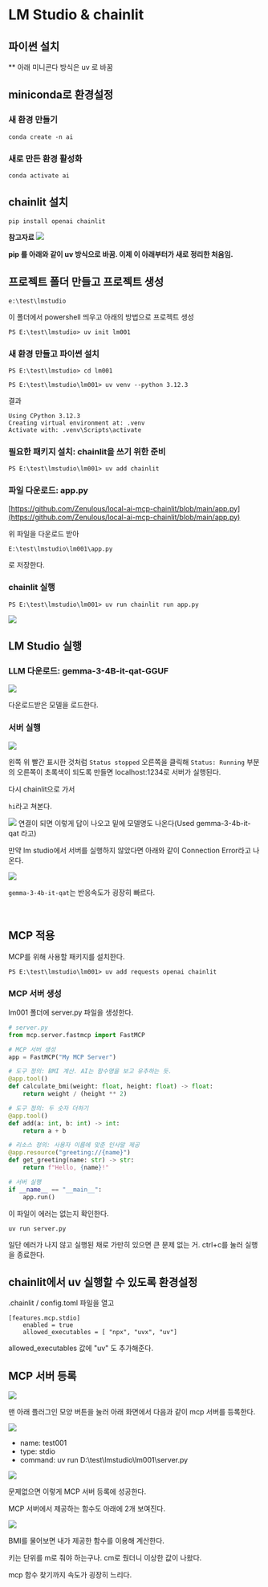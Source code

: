 # LM Studio & chainlit

## 파이썬 설치

** 아래 미니콘다 방식은 uv 로 바꿈
## miniconda로 환경설정

### 새 환경 만들기
```
conda create -n ai
```

### 새로 만든 환경 활성화
```PS
conda activate ai
```


## chainlit 설치
```PS
pip install openai chainlit
```


**참고자료**
[![](https://img.youtube.com/vi/dBSYt-vuEmA/0.jpg)](https://www.youtube.com/watch?v=dBSYt-vuEmA)


**pip 를 아래와 같이 uv 방식으로 바꿈. 이제 이 아래부터가 새로 정리한 처음임.**

## 프로젝트 폴더 만들고 프로젝트 생성
```PS
e:\test\lmstudio
```

이 폴더에서 powershell 띄우고 아래의 방법으로 프로젝트 생성

```PS
PS E:\test\lmstudio> uv init lm001
```


### 새 환경 만들고 파이썬 설치
```PS
PS E:\test\lmstudio> cd lm001

PS E:\test\lmstudio\lm001> uv venv --python 3.12.3
```

결과
```PS
Using CPython 3.12.3
Creating virtual environment at: .venv
Activate with: .venv\Scripts\activate
```


### 필요한 패키지 설치: chainlit을 쓰기 위한 준비
```PS
PS E:\test\lmstudio\lm001> uv add chainlit
```

### 파일 다운로드: app.py
[https://github.com/Zenulous/local-ai-mcp-chainlit/blob/main/app.py](https://github.com/Zenulous/local-ai-mcp-chainlit/blob/main/app.py)

위 파일을 다운로드 받아

`E:\test\lmstudio\lm001\app.py` 

로 저장한다.


### chainlit 실행
```PS
PS E:\test\lmstudio\lm001> uv run chainlit run app.py
```

![](img/20250429020157.png)


## LM Studio 실행

### LLM 다운로드: gemma-3-4B-it-qat-GGUF
![](img/20250429020617.png)

다운로드받은 모델을 로드한다.


### 서버 실행

![](img/20250429020953.png)

왼쪽 위 빨간 표시한 것처럼 `Status stopped` 오른쪽을 클릭해 `Status: Running` 부분의 오른쪽이 초록색이 되도록 만들면 localhost:1234로 서버가 실행된다.

다시 chainlit으로 가서 

`hi`라고 쳐본다.

![](img/20250429021115.png) 연결이 되면 이렇게 답이 나오고 밑에 모델명도 나온다(Used gemma-3-4b-it-qat 라고) 

만약 lm studio에서 서버를 실행하지 않았다면 아래와 같이 Connection Error라고 나온다.

![](img/20250429021305.png)

`gemma-3-4b-it-qat`는 반응속도가 굉장히 빠르다.

<br />

## MCP 적용
MCP를 위해 사용할 패키지를 설치한다.
```PS
PS E:\test\lmstudio\lm001> uv add requests openai chainlit
```

### MCP 서버 생성
lm001 폴더에 server.py 파일을 생성한다.

```python
# server.py
from mcp.server.fastmcp import FastMCP

# MCP 서버 생성
app = FastMCP("My MCP Server")

# 도구 정의: BMI 계산. AI는 함수명을 보고 유추하는 듯.
@app.tool()
def calculate_bmi(weight: float, height: float) -> float:
    return weight / (height ** 2)

# 도구 정의: 두 숫자 더하기
@app.tool()
def add(a: int, b: int) -> int:
    return a + b

# 리소스 정의: 사용자 이름에 맞춘 인사말 제공
@app.resource("greeting://{name}")
def get_greeting(name: str) -> str:
    return f"Hello, {name}!"

# 서버 실행
if __name__ == "__main__":
    app.run()
```

이 파일이 에러는 없는지 확인한다. 

```PS
uv run server.py
```

일단 에러가 나지 않고 실행된 채로 가만히 있으면 큰 문제 없는 거. ctrl+c를 눌러 실행을 종료한다.


## chainlit에서 uv 실행할 수 있도록 환경설정
.chainlit / config.toml 파일을 열고

```
[features.mcp.stdio]
    enabled = true
    allowed_executables = [ "npx", "uvx", "uv"]
```

allowed_executables 값에 "uv" 도 추가해준다.


## MCP 서버 등록
![](img/20250429161916.png)

맨 아래 플러그인 모양 버튼을 눌러 아래 화면에서 다음과 같이 mcp 서버를 등록한다.

![](img/20250429161828.png)

- name: test001
- type: stdio
- command: uv run D:\test\lmstudio\lm001\server.py


![](img/20250429162257.png)

문제없으면 이렇게 MCP 서버 등록에 성공한다.

MCP 서버에서 제공하는 함수도 아래에 2개 보여진다.


![](img/20250429162633.png)

BMI를 물어보면 내가 제공한 함수를 이용해 계산한다.

키는 단위를 m로 줘야 하는구나. cm로 줬더니 이상한 값이 나왔다.

mcp 함수 찾기까지 속도가 굉장히 느리다. 
